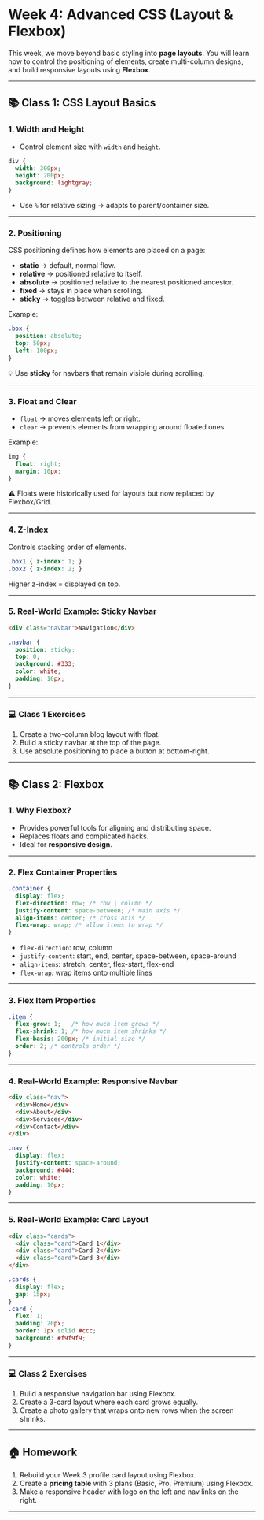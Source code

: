 # Week 4: Advanced CSS (Layout & Flexbox)

This week, we move beyond basic styling into **page layouts**. You will learn how to control the positioning of elements, create multi-column designs, and build responsive layouts using **Flexbox**.

---

## 📚 Class 1: CSS Layout Basics

### 1. Width and Height

* Control element size with `width` and `height`.

```css
div {
  width: 300px;
  height: 200px;
  background: lightgray;
}
```

* Use `%` for relative sizing → adapts to parent/container size.

---

### 2. Positioning

CSS positioning defines how elements are placed on a page:

* **static** → default, normal flow.
* **relative** → positioned relative to itself.
* **absolute** → positioned relative to the nearest positioned ancestor.
* **fixed** → stays in place when scrolling.
* **sticky** → toggles between relative and fixed.

Example:

```css
.box {
  position: absolute;
  top: 50px;
  left: 100px;
}
```

💡 Use **sticky** for navbars that remain visible during scrolling.

---

### 3. Float and Clear

* `float` → moves elements left or right.
* `clear` → prevents elements from wrapping around floated ones.

Example:

```css
img {
  float: right;
  margin: 10px;
}
```

⚠️ Floats were historically used for layouts but now replaced by Flexbox/Grid.

---

### 4. Z-Index

Controls stacking order of elements.

```css
.box1 { z-index: 1; }
.box2 { z-index: 2; }
```

Higher z-index = displayed on top.

---

### 5. Real-World Example: Sticky Navbar

```html
<div class="navbar">Navigation</div>
```

```css
.navbar {
  position: sticky;
  top: 0;
  background: #333;
  color: white;
  padding: 10px;
}
```

---

### 💻 Class 1 Exercises

1. Create a two-column blog layout with float.
2. Build a sticky navbar at the top of the page.
3. Use absolute positioning to place a button at bottom-right.

---

## 📚 Class 2: Flexbox

### 1. Why Flexbox?

* Provides powerful tools for aligning and distributing space.
* Replaces floats and complicated hacks.
* Ideal for **responsive design**.

---

### 2. Flex Container Properties

```css
.container {
  display: flex;
  flex-direction: row; /* row | column */
  justify-content: space-between; /* main axis */
  align-items: center; /* cross axis */
  flex-wrap: wrap; /* allow items to wrap */
}
```

* `flex-direction`: row, column
* `justify-content`: start, end, center, space-between, space-around
* `align-items`: stretch, center, flex-start, flex-end
* `flex-wrap`: wrap items onto multiple lines

---

### 3. Flex Item Properties

```css
.item {
  flex-grow: 1;   /* how much item grows */
  flex-shrink: 1; /* how much item shrinks */
  flex-basis: 200px; /* initial size */
  order: 2; /* controls order */
}
```

---

### 4. Real-World Example: Responsive Navbar

```html
<div class="nav">
  <div>Home</div>
  <div>About</div>
  <div>Services</div>
  <div>Contact</div>
</div>
```

```css
.nav {
  display: flex;
  justify-content: space-around;
  background: #444;
  color: white;
  padding: 10px;
}
```

---

### 5. Real-World Example: Card Layout

```html
<div class="cards">
  <div class="card">Card 1</div>
  <div class="card">Card 2</div>
  <div class="card">Card 3</div>
</div>
```

```css
.cards {
  display: flex;
  gap: 15px;
}
.card {
  flex: 1;
  padding: 20px;
  border: 1px solid #ccc;
  background: #f9f9f9;
}
```

---

### 💻 Class 2 Exercises

1. Build a responsive navigation bar using Flexbox.
2. Create a 3-card layout where each card grows equally.
3. Create a photo gallery that wraps onto new rows when the screen shrinks.

---

## 🏠 Homework

1. Rebuild your Week 3 profile card layout using Flexbox.
2. Create a **pricing table** with 3 plans (Basic, Pro, Premium) using Flexbox.
3. Make a responsive header with logo on the left and nav links on the right.

---
